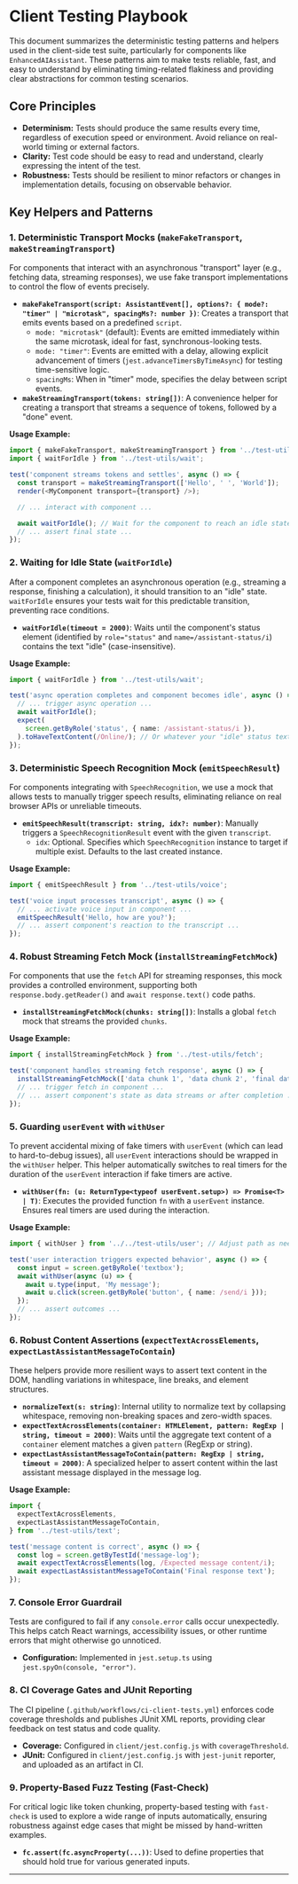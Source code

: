 # Client Testing Playbook

This document summarizes the deterministic testing patterns and helpers used in the client-side test suite, particularly for components like `EnhancedAIAssistant`. These patterns aim to make tests reliable, fast, and easy to understand by eliminating timing-related flakiness and providing clear abstractions for common testing scenarios.

## Core Principles

- **Determinism:** Tests should produce the same results every time, regardless of execution speed or environment. Avoid reliance on real-world timing or external factors.
- **Clarity:** Test code should be easy to read and understand, clearly expressing the intent of the test.
- **Robustness:** Tests should be resilient to minor refactors or changes in implementation details, focusing on observable behavior.

## Key Helpers and Patterns

### 1. Deterministic Transport Mocks (`makeFakeTransport`, `makeStreamingTransport`)

For components that interact with an asynchronous "transport" layer (e.g., fetching data, streaming responses), we use fake transport implementations to control the flow of events precisely.

- **`makeFakeTransport(script: AssistantEvent[], options?: { mode?: "timer" | "microtask", spacingMs?: number })`**: Creates a transport that emits events based on a predefined `script`.
  - `mode: "microtask"` (default): Events are emitted immediately within the same microtask, ideal for fast, synchronous-looking tests.
  - `mode: "timer"`: Events are emitted with a delay, allowing explicit advancement of timers (`jest.advanceTimersByTimeAsync`) for testing time-sensitive logic.
  - `spacingMs`: When in "timer" mode, specifies the delay between script events.
- **`makeStreamingTransport(tokens: string[])`**: A convenience helper for creating a transport that streams a sequence of tokens, followed by a "done" event.

**Usage Example:**

```typescript
import { makeFakeTransport, makeStreamingTransport } from '../test-utils/fakes';
import { waitForIdle } from '../test-utils/wait';

test('component streams tokens and settles', async () => {
  const transport = makeStreamingTransport(['Hello', ' ', 'World']);
  render(<MyComponent transport={transport} />);

  // ... interact with component ...

  await waitForIdle(); // Wait for the component to reach an idle state
  // ... assert final state ...
});
```

### 2. Waiting for Idle State (`waitForIdle`)

After a component completes an asynchronous operation (e.g., streaming a response, finishing a calculation), it should transition to an "idle" state. `waitForIdle` ensures your tests wait for this predictable transition, preventing race conditions.

- **`waitForIdle(timeout = 2000)`**: Waits until the component's status element (identified by `role="status"` and `name=/assistant-status/i`) contains the text "idle" (case-insensitive).

**Usage Example:**

```typescript
import { waitForIdle } from '../test-utils/wait';

test('async operation completes and component becomes idle', async () => {
  // ... trigger async operation ...
  await waitForIdle();
  expect(
    screen.getByRole('status', { name: /assistant-status/i }),
  ).toHaveTextContent(/Online/); // Or whatever your "idle" status text is
});
```

### 3. Deterministic Speech Recognition Mock (`emitSpeechResult`)

For components integrating with `SpeechRecognition`, we use a mock that allows tests to manually trigger speech results, eliminating reliance on real browser APIs or unreliable timeouts.

- **`emitSpeechResult(transcript: string, idx?: number)`**: Manually triggers a `SpeechRecognitionResult` event with the given `transcript`.
  - `idx`: Optional. Specifies which `SpeechRecognition` instance to target if multiple exist. Defaults to the last created instance.

**Usage Example:**

```typescript
import { emitSpeechResult } from '../test-utils/voice';

test('voice input processes transcript', async () => {
  // ... activate voice input in component ...
  emitSpeechResult('Hello, how are you?');
  // ... assert component's reaction to the transcript ...
});
```

### 4. Robust Streaming Fetch Mock (`installStreamingFetchMock`)

For components that use the `fetch` API for streaming responses, this mock provides a controlled environment, supporting both `response.body.getReader()` and `await response.text()` code paths.

- **`installStreamingFetchMock(chunks: string[])`**: Installs a global `fetch` mock that streams the provided `chunks`.

**Usage Example:**

```typescript
import { installStreamingFetchMock } from '../test-utils/fetch';

test('component handles streaming fetch response', async () => {
  installStreamingFetchMock(['data chunk 1', 'data chunk 2', 'final data']);
  // ... trigger fetch in component ...
  // ... assert component's state as data streams or after completion ...
});
```

### 5. Guarding `userEvent` with `withUser`

To prevent accidental mixing of fake timers with `userEvent` (which can lead to hard-to-debug issues), all `userEvent` interactions should be wrapped in the `withUser` helper. This helper automatically switches to real timers for the duration of the `userEvent` interaction if fake timers are active.

- **`withUser(fn: (u: ReturnType<typeof userEvent.setup>) => Promise<T> | T)`**: Executes the provided function `fn` with a `userEvent` instance. Ensures real timers are used during the interaction.

**Usage Example:**

```typescript
import { withUser } from '../../test-utils/user'; // Adjust path as needed

test('user interaction triggers expected behavior', async () => {
  const input = screen.getByRole('textbox');
  await withUser(async (u) => {
    await u.type(input, 'My message');
    await u.click(screen.getByRole('button', { name: /send/i }));
  });
  // ... assert outcomes ...
});
```

### 6. Robust Content Assertions (`expectTextAcrossElements`, `expectLastAssistantMessageToContain`)

These helpers provide more resilient ways to assert text content in the DOM, handling variations in whitespace, line breaks, and element structures.

- **`normalizeText(s: string)`**: Internal utility to normalize text by collapsing whitespace, removing non-breaking spaces and zero-width spaces.
- **`expectTextAcrossElements(container: HTMLElement, pattern: RegExp | string, timeout = 2000)`**: Waits until the aggregate text content of a `container` element matches a given `pattern` (RegExp or string).
- **`expectLastAssistantMessageToContain(pattern: RegExp | string, timeout = 2000)`**: A specialized helper to assert content within the last assistant message displayed in the message log.

**Usage Example:**

```typescript
import {
  expectTextAcrossElements,
  expectLastAssistantMessageToContain,
} from '../test-utils/text';

test('message content is correct', async () => {
  const log = screen.getByTestId('message-log');
  await expectTextAcrossElements(log, /Expected message content/i);
  await expectLastAssistantMessageToContain('Final response text');
});
```

### 7. Console Error Guardrail

Tests are configured to fail if any `console.error` calls occur unexpectedly. This helps catch React warnings, accessibility issues, or other runtime errors that might otherwise go unnoticed.

- **Configuration:** Implemented in `jest.setup.ts` using `jest.spyOn(console, "error")`.

### 8. CI Coverage Gates and JUnit Reporting

The CI pipeline (`.github/workflows/ci-client-tests.yml`) enforces code coverage thresholds and publishes JUnit XML reports, providing clear feedback on test status and code quality.

- **Coverage:** Configured in `client/jest.config.js` with `coverageThreshold`.
- **JUnit:** Configured in `client/jest.config.js` with `jest-junit` reporter, and uploaded as an artifact in CI.

### 9. Property-Based Fuzz Testing (Fast-Check)

For critical logic like token chunking, property-based testing with `fast-check` is used to explore a wide range of inputs automatically, ensuring robustness against edge cases that might be missed by hand-written examples.

- **`fc.assert(fc.asyncProperty(...))`**: Used to define properties that should hold true for various generated inputs.

---
